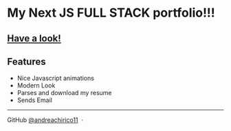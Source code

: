 <h1>
  <br>
My Next JS <b>FULL STACK</b> portfolio!!!
  <br>
</h1>
<h2><a href="https://www.andreachirico.com" target="_blank">Have a look!</a></h2>

## Features

- Nice Javascript animations
- Modern Look
- Parses and download my resume
- Sends Email

---

GitHub [@andreachirico11](https://github.com/andreachirico11) &nbsp;&middot;&nbsp;
